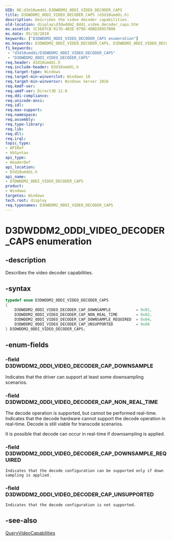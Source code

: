```yaml
---
UID: NE:d3d10umddi.D3DWDDM2_0DDI_VIDEO_DECODER_CAPS
title: D3DWDDM2_0DDI_VIDEO_DECODER_CAPS (d3d10umddi.h)
description: Describes the video decoder capabilities.
old-location: display\d3dwddm2_0ddi_video_decoder_caps.htm
ms.assetid: 1C3E07CB-917D-4B3E-979D-4DBD38957B98
ms.date: 05/10/2018
keywords: ["D3DWDDM2_0DDI_VIDEO_DECODER_CAPS enumeration"]
ms.keywords: D3DWDDM2_0DDI_VIDEO_DECODER_CAPS, D3DWDDM2_0DDI_VIDEO_DECODER_CAPS enumeration [Display Devices], D3DWDDM2_0DDI_VIDEO_DECODER_CAP_DOWNSAMPLE, D3DWDDM2_0DDI_VIDEO_DECODER_CAP_DOWNSAMPLE_REQUIRED, D3DWDDM2_0DDI_VIDEO_DECODER_CAP_NON_REAL_TIME, D3DWDDM2_0DDI_VIDEO_DECODER_CAP_UNSUPPORTED, d3d10umddi/D3DWDDM2_0DDI_VIDEO_DECODER_CAPS, d3d10umddi/D3DWDDM2_0DDI_VIDEO_DECODER_CAP_DOWNSAMPLE, d3d10umddi/D3DWDDM2_0DDI_VIDEO_DECODER_CAP_DOWNSAMPLE_REQUIRED, d3d10umddi/D3DWDDM2_0DDI_VIDEO_DECODER_CAP_NON_REAL_TIME, d3d10umddi/D3DWDDM2_0DDI_VIDEO_DECODER_CAP_UNSUPPORTED, display.d3dwddm2_0ddi_video_decoder_caps
f1_keywords:
 - "d3d10umddi/D3DWDDM2_0DDI_VIDEO_DECODER_CAPS"
 - "D3DWDDM2_0DDI_VIDEO_DECODER_CAPS"
req.header: d3d10umddi.h
req.include-header: D3d10umddi.h
req.target-type: Windows
req.target-min-winverclnt: Windows 10
req.target-min-winversvr: Windows Server 2016
req.kmdf-ver: 
req.umdf-ver: Direct3D 12.0
req.ddi-compliance: 
req.unicode-ansi: 
req.idl: 
req.max-support: 
req.namespace: 
req.assembly: 
req.type-library: 
req.lib: 
req.dll: 
req.irql: 
topic_type:
- APIRef
- kbSyntax
api_type:
- HeaderDef
api_location:
- D3d10umddi.h
api_name:
- D3DWDDM2_0DDI_VIDEO_DECODER_CAPS
product:
- Windows
targetos: Windows
tech.root: display
req.typenames: D3DWDDM2_0DDI_VIDEO_DECODER_CAPS
---
```


# D3DWDDM2_0DDI_VIDEO_DECODER_CAPS enumeration


## -description


Describes the video decoder capabilities.

## -syntax

```c
typedef enum D3DWDDM2_0DDI_VIDEO_DECODER_CAPS
{ 
    D3DWDDM2_0DDI_VIDEO_DECODER_CAP_DOWNSAMPLE           = 0x01,
    D3DWDDM2_0DDI_VIDEO_DECODER_CAP_NON_REAL_TIME        = 0x02,
    D3DWDDM2_0DDI_VIDEO_DECODER_CAP_DOWNSAMPLE_REQUIRED  = 0x04,
    D3DWDDM2_0DDI_VIDEO_DECODER_CAP_UNSUPPORTED          = 0x08
} D3DWDDM2_0DDI_VIDEO_DECODER_CAPS;
```

## -enum-fields




### -field D3DWDDM2_0DDI_VIDEO_DECODER_CAP_DOWNSAMPLE

Indicates that the driver can support at least some downsampling scenarios.


### -field D3DWDDM2_0DDI_VIDEO_DECODER_CAP_NON_REAL_TIME

The decode operation is supported, but cannot be performed real-time.  Indicates that the decode hardware cannot support the decode operation in real-time. Decode is still viable for transcode scenarios. 



It is possible that decode can occur in real-time if downsampling is applied.


### -field D3DWDDM2_0DDI_VIDEO_DECODER_CAP_DOWNSAMPLE_REQUIRED

	Indicates that the decode configuration can be supported only if down sampling is applied. 


### -field D3DWDDM2_0DDI_VIDEO_DECODER_CAP_UNSUPPORTED

	Indicates that the decode configuration is not supported. 


## -see-also




<a href="https://docs.microsoft.com/windows-hardware/drivers/ddi/d3d10umddi/nc-d3d10umddi-pfnd3dwddm2_0ddi_queryvideocapabilities">QueryVideoCapabilities</a>
 

 

